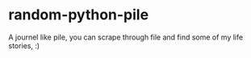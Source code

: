 # random-python-pile

A journel like pile, you can scrape through file and find some of my life stories, :)
